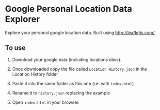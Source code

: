 # Google Personal Location Data Explorer

Explore your personal google location data. Built using http://leafletjs.com/ 

## To use

1. Download your google data (including locations obvs). 

2. Once downloaded copy the file called `Location History.json` in the Location History folder

3. Paste it into the same folder as this one (i.e. with `index.html`)

4. Rename it to `history.json` replacing the example

5. Open `index.html` in your browser.
